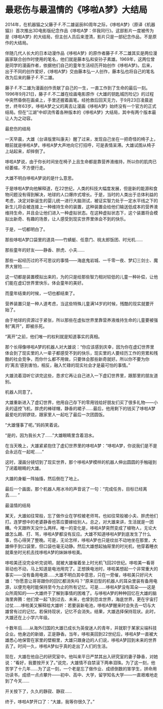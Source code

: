 # 最悲伤与最温情的《哆啦A梦》大结局

2014年，在机器猫之父藤子·F.不二雄诞辰80周年之际，《哆啦A梦》（原译《机器猫》）首次推出3D电影版纪念作品《哆啦A梦：伴我同行》。这部影片一度被传为是《哆啦A梦》的大结局，但主创人员后来澄清，影片只是一部纪念作品，不是原作的大结局。 

伴随几代人长大的日本动漫作品《哆啦A梦》的原作者藤子·F.不二雄其实是两位漫画家联合创作时使用的笔名，他们就是藤本弘和安孙子素雄。1969年，这两位曾是同学的漫画作者，依据他们自己的童年生活经历开始创作《哆啦A梦》。后来，出于不同的创作爱好，《哆啦A梦》交由藤本弘一人创作，藤本弘也将自己的笔名改为后来的藤子·F.不二雄。 

藤子·F.不二雄为漫画创作贡献了自己的一生，一直工作到了生命的最后一刻。1996年9月21日，藤子·F.不二雄在绘画电影原作《大雄的钥匙城历险记》的过程中突然昏倒在画桌上，手里还握着画笔。经抢救后回天无力，于9月23日凌晨逝世，终年63岁。哆啦A梦之父的离去让漫画《哆啦A梦》始终没有一个官方的正式结局。但在“江湖”中却流传着各种版本的《哆啦A梦》大结局，其中有两个版本最让人为之动容。 

最悲伤的结局 

一天早晨，大雄（台译版里叫康夫）醒了过来，发现自己坐在一把奇怪的椅子上，眼前就是哆啦A梦。哆啦A梦大声地向它打招呼，可是表情呆滞。大雄试图从椅子上站起来，却摔倒了。 

哆啦A梦说，由于你长时间坐在椅子上且生命都是靠营养液维持，所以你的肌肉已经萎缩，不方便行走。 

大雄不明白哆啦A梦说的是什么意思。 

于是哆啦A梦向他解释道，在22世纪，人类的科技大幅度发展，但是新的能源和食物问题没有得到解决，地球的人口爆炸式增长。于是，当时的人类出于总体利益的考虑，决定对新诞生的婴儿统一进行大脑测试，被证实智力处于一定水平线之下的新生儿将会被连接上一种维持生命的装置，这种装置会给他们输送低成本的营养液维持生命，并且会让他们进入一种虚拟状态。在这种虚拟状态下，这个装置将会模拟出新奇、有趣的场景，让人感受到现实世界里体会不到的快乐。 

于是，一切都明白了。 

那些哆啦A梦口袋里的道具——竹蜻蜓、任意门、桃太郎饭团、时光机…… 

那些童年的好友——静香、胖虎、小夫…… 

那些一起经历过的不可思议的事情——海底鬼岩城、一千零一夜、梦幻三剑士、魔界大冒险…… 

这一切都是装置模拟出来的，为的只是给那些智力相对较低的儿童一种补偿，让他们能在虚幻世界里快乐，体会童年的美好。 

而童年结束的时候，一切也都结束了。 

营养装置只是一种人道考虑，当这些特殊儿童满14岁的时候，残酷的现实就要开始了。 

由于地球的资源过于紧张，所以那些在虚拟世界里靠营养液维持生命的儿童要被强制“离开”，即被杀死。 

“离开”之前，他们唯一的权利就是知道事实的真相。 

那个长得像哆啦A梦的机器人对大雄说：“你应该感到庆幸，因为你在虚幻世界里体会到了现实里的人一辈子都感受不到的快乐，现实里的人要经历工作的劳累和残酷的社会竞争，而你什么都不用做，只要体会那些新奇就好。所以你不要为你的‘离去’感到害怕，相反，融入忙碌的现实社会才是最可怕的事情。” 

大雄流着泪听它讲完这些，恳求它再让自己进入一下虚幻世界里，跟那里的朋友道别。 

机器人同意了。 

大雄重新进入了虚幻世界，他用自己存下的零用钱给好朋友们买了很多礼物——小夫的遥控飞机，胖虎的棒球帽，静香的裙子……最后，他用剩下的钱买了哆啦A梦最爱吃的铜锣烧，跟家里人一起吃了最后一次团圆饭。 

“大雄懂事了呢。”妈妈笑着说。 

“是的，因为我长大了……”大雄眼睛里含着泪水。 

在当天晚上，大雄紧紧抱住了虚幻世界里的哆啦A梦：“哆啦A梦，你说我们是不是会永远在一起呢……” 

这时，漫画分镜切到了现实世界，那个哆啦A梦模样的机器人伸出圆圆的手触碰到了闭着眼睛的大雄。 

大雄的身躯一阵抽搐，然后倒在了地上。 

最后一个画面，那个机器人用冰冷的声音说了一句：“完成任务，目标已经离去…… ” 

最温情的结局 

某天，大雄如往常般，忘了做作业在学校被老师骂，也如往常般被小夫、胖虎他们打。连梦想中的老婆静香也答应要嫁给别人。总之，对大雄来讲，生活就是一团糟。今天跟昨天没什么两样。唯一的变化是，哆啦A梦突然变成了植物人，无论大雄怎么踢、打、骂，哆啦A梦都没有反应。大雄不知道哆啦A梦到底发生了什么事，伤心得哭了整晚。可是，无论怎样，哆啦A梦也只是纹丝不动地坐在那里，大雄伸手到口袋里，但口袋也毫无动静。然后大雄想起抽屉里的时光机，他穿着睡衣就乘坐时光机去找哆啦A梦的妹妹哆啦美。 

哆啦美还没完全听完说明，就被大雄催着坐上时光机飞回20世纪。哆啦美一看哥哥动也不动，马上知道是电池用完了。正想换电池时，哆啦美想起一个非常重大的事实——没有备用电源……大雄不明白其中意思，只在一旁催，哆啦美只好问大雄：“你愿意让哥哥跟你的回忆都消失吗？”原来旧型的机器人的耳朵里装有备用电源，以便充电时能保持至今为止的所有记忆。可是……哆啦A梦没有耳朵——这是众所周知的——大雄终于了解到事情的困难了。与哆啦A梦的种种回忆在大雄的脑海里奔腾：他们曾一起飞到过去、未来，也曾到恐龙世界，海底世界，更在宇宙打过仗……哆啦美又解释给大雄听：若要装新电池，哆啦A梦醒来时会失去一切与大雄曾有过的记忆。若保持现状，记忆不会消失。结果，大雄选择保持现状。此时，大雄还在上小学六年级。 

十数年后……从海外归国的大雄已成长为英俊迷人的青年，并就职于某家尖端科技企业。他身边的新娘，正是静香。当年，哆啦美回到22世纪后，哆啦A梦一直被大雄悉心地保管在家里的壁橱里，大雄只跟身边的人们说，哆啦A梦回到未来的世界去了。时间一久，哆啦A梦似乎真的走出了人们的生活。 

现在，大雄在他自己的研究室中。他叫来平日严禁其出入研究室的妻子静香，对她说：“看好，我要按开关了。”说完，大雄情不自禁滚下两串泪珠。为了这一刻，他苦学了十几年……为了这一刻，一个老是忘了做作业、成绩倒数的笨学生，拼命用功读书，成绩一点点攀升——初中、高中、大学，留学知名大学——一直艰难地走到了今天…… 

开关按下了，久久的静寂、静寂…… 

终于，哆啦A梦开口了：“大雄，我等你很久了。”